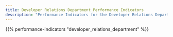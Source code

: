 ```yaml
---
title: Developer Relations Department Performance Indicators
description: "Performance Indicators for the Developer Relations Department at GitLab"
---
```


{{% performance-indicators "developer_relations_department" %}}
